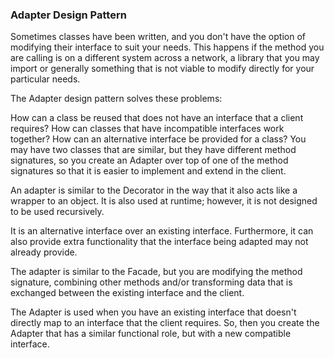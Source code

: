 
### Adapter  Design Pattern

Sometimes classes have been written, and you don't have the option of modifying their interface to suit your needs. This happens if the method you are calling is on a different system across a network, a library that you may import or generally something that is not viable to modify directly for your particular needs.

The Adapter design pattern solves these problems:

How can a class be reused that does not have an interface that a client requires?
How can classes that have incompatible interfaces work together?
How can an alternative interface be provided for a class?
You may have two classes that are similar, but they have different method signatures, so you create an Adapter over top of one of the method signatures so that it is easier to implement and extend in the client.

An adapter is similar to the Decorator in the way that it also acts like a wrapper to an object. It is also used at runtime; however, it is not designed to be used recursively.

It is an alternative interface over an existing interface. Furthermore, it can also provide extra functionality that the interface being adapted may not already provide.

The adapter is similar to the Facade, but you are modifying the method signature, combining other methods and/or transforming data that is exchanged between the existing interface and the client.

The Adapter is used when you have an existing interface that doesn't directly map to an interface that the client requires. So, then you create the Adapter that has a similar functional role, but with a new compatible interface.

